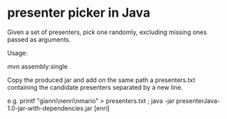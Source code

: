 # presenter picker in Java
Given a set of presenters, pick one randomly, excluding missing ones passed as arguments.

Usage:

mvn assembly:single

Copy the produced jar and add on the same path a presenters.txt containing the candidate presenters separated by a new line.

e.g. printf "gianni\nenri\nmario" > presenters.txt ;  java -jar presenterJava-1.0-jar-with-dependencies.jar [enri]
